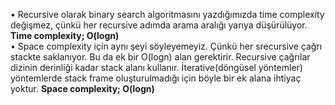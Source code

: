 • Recursive olarak binary search algoritmasını yazdığımızda time complexity değişmez, çünkü her recursive adımda arama aralığı yarıya düşürülüyor. **Time complexity; O(logn)**   
• Space complexity için aynı şeyi söyleyemeyiz. Çünkü her srecursive çağrı stackte saklanıyor. Bu da ek bir O(logn) alan gerektirir. Recursive çağrılar dizinin derinliği kadar stack alanı kullanır. İterative(döngüsel yöntemler) yöntemlerde stack frame oluşturulmadığı için böyle bir ek alana ihtiyaç yoktur. **Space complexity; O(logn)**
